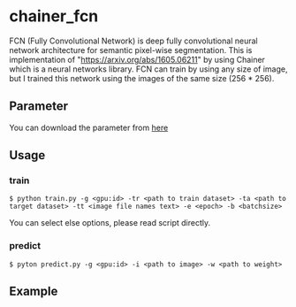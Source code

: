 # chainer_fcn

FCN (Fully Convolutional Network) is deep fully convolutional neural network architecture for semantic pixel-wise segmentation. This is implementation of "https://arxiv.org/abs/1605.06211" by using Chainer which is a neural networks library. FCN can train by using any size of image, but I trained this network using the images of the same size (256 * 256).

## Parameter

You can download the parameter from [here](https://drive.google.com/drive/folders/0B0bX7_mwN48ZTmJQOUZLeERESDQ)

## Usage

### train

```
$ python train.py -g <gpu:id> -tr <path to train dataset> -ta <path to target dataset> -tt <image file names text> -e <epoch> -b <batchsize>
```
You can select else options, please read script directly.

### predict
```
$ pyton predict.py -g <gpu:id> -i <path to image> -w <path to weight>
```

## Example
